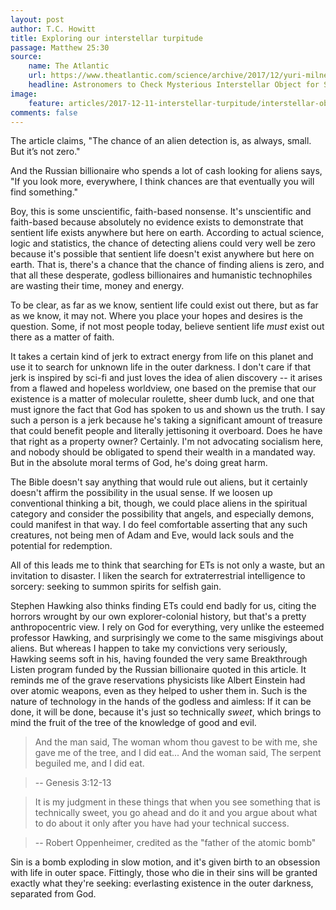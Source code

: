 ```yaml
---
layout: post
author: T.C. Howitt
title: Exploring our interstellar turpitude
passage: Matthew 25:30
source:
    name: The Atlantic
    url: https://www.theatlantic.com/science/archive/2017/12/yuri-milner-oumuamua-interstellar-asteroid/547985/
    headline: Astronomers to Check Mysterious Interstellar Object for Signs of Technology
image:
    feature: articles/2017-12-11-interstellar-turpitude/interstellar-object.jpg
comments: false
---
```


The article claims, "The chance of an alien detection is, as always, small. But it’s not zero."

And the Russian billionaire who spends a lot of cash looking for aliens says, "If you look more, everywhere, I think chances are that eventually you will find something."

Boy, this is some unscientific, faith-based nonsense. It's unscientific and faith-based because absolutely no evidence exists to demonstrate that sentient life exists anywhere but here on earth. According to actual science, logic and statistics, the chance of detecting aliens could very well be zero because it's possible that sentient life doesn't exist anywhere but here on earth. That is, there's a chance that the chance of finding aliens is zero, and that all these desperate, godless billionaires and humanistic technophiles are wasting their time, money and energy.

To be clear, as far as we know, sentient life could exist out there, but as far as we know, it may not. Where you place your hopes and desires is the question. Some, if not most people today, believe sentient life *must* exist out there as a matter of faith.

It takes a certain kind of jerk to extract energy from life on this planet and use it to search for unknown life in the outer darkness. I don't care if that jerk is inspired by sci-fi and just loves the idea of alien discovery -- it arises from a flawed and hopeless worldview, one based on the premise that our existence is a matter of molecular roulette, sheer dumb luck, and one that must ignore the fact that God has spoken to us and shown us the truth. I say such a person is a jerk because he's taking a significant amount of treasure that could benefit people and literally jettisoning it overboard. Does he have that right as a property owner? Certainly. I'm not advocating socialism here, and nobody should be obligated to spend their wealth in a mandated way. But in the absolute moral terms of God, he's doing great harm.

The Bible doesn't say anything that would rule out aliens, but it certainly doesn't affirm the possibility in the usual sense. If we loosen up conventional thinking a bit, though, we could place aliens in the spiritual category and consider the possibility that angels, and especially demons, could manifest in that way. I do feel comfortable asserting that any such creatures, not being men of Adam and Eve, would lack souls and the potential for redemption.

All of this leads me to think that searching for ETs is not only a waste, but an invitation to disaster. I liken the search for extraterrestrial intelligence to sorcery: seeking to summon spirits for selfish gain.

Stephen Hawking also thinks finding ETs could end badly for us, citing the horrors wrought by our own explorer-colonial history, but that's a pretty anthropocentric view. I rely on God for everything, very unlike the esteemed professor Hawking, and surprisingly we come to the same misgivings about aliens. But whereas I happen to take my convictions very seriously, Hawking seems soft in his, having founded the very same Breakthrough Listen program funded by the Russian billionaire quoted in this article. It reminds me of the grave reservations physicists like Albert Einstein had over atomic weapons, even as they helped to usher them in. Such is the nature of technology in the hands of the godless and aimless: If it can be done, it will be done, because it's just so technically *sweet*, which brings to mind the fruit of the tree of the knowledge of good and evil.

> And the man said, The woman whom thou gavest to be with me, she gave me of the tree, and I did eat... And the woman said, The serpent beguiled me, and I did eat.

>   -- Genesis 3:12-13

> It is my judgment in these things that when you see something that is technically sweet, you go ahead and do it and you argue about what to do about it only after you have had your technical success.

>   -- Robert Oppenheimer, credited as the "father of the atomic bomb"

Sin is a bomb exploding in slow motion, and it's given birth to an obsession with life in outer space. Fittingly, those who die in their sins will be granted exactly what they're seeking: everlasting existence in the outer darkness, separated from God.
